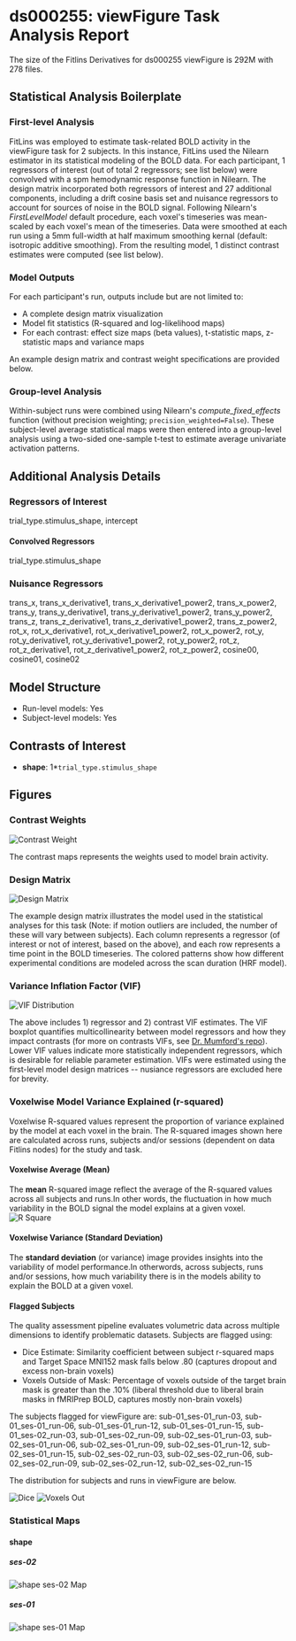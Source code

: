 # ds000255: viewFigure Task Analysis Report

The size of the Fitlins Derivatives for ds000255 viewFigure is 292M with 278 files.

## Statistical Analysis Boilerplate

### First-level Analysis
FitLins was employed to estimate task-related BOLD activity in the viewFigure task for 2 subjects. In this instance, FitLins used the Nilearn estimator in its statistical modeling of the BOLD data. For each participant, 1 regressors of interest (out of total 2 regressors; see list below) were convolved with a spm hemodynamic response function in Nilearn. The design matrix incorporated both regressors of interest and 27 additional components, including a drift cosine basis set and nuisance regressors to account for sources of noise in the BOLD signal. Following Nilearn's *FirstLevelModel* default procedure, each voxel's timeseries was mean-scaled by each voxel's mean of the timeseries. Data were smoothed at each run using a 5mm full-width at half maximum smoothing kernal (default: isotropic additive smoothing). From the resulting model, 1 distinct contrast estimates were computed (see list below).

### Model Outputs
For each participant's run, outputs include but are not limited to:
- A complete design matrix visualization
- Model fit statistics (R-squared and log-likelihood maps)
- For each contrast: effect size maps (beta values), t-statistic maps, z-statistic maps and variance maps

An example design matrix and contrast weight specifications are provided below.

### Group-level Analysis
Within-subject runs were combined using Nilearn's *compute_fixed_effects* function (without precision weighting; `precision_weighted=False`). These subject-level average statistical maps were then entered into a group-level analysis using a two-sided one-sample t-test to estimate average univariate activation patterns.

## Additional Analysis Details 
### Regressors of Interest
trial_type.stimulus_shape, intercept
#### Convolved Regressors
trial_type.stimulus_shape
### Nuisance Regressors
trans_x, trans_x_derivative1, trans_x_derivative1_power2, trans_x_power2, trans_y, trans_y_derivative1, trans_y_derivative1_power2, trans_y_power2, trans_z, trans_z_derivative1, trans_z_derivative1_power2, trans_z_power2, rot_x, rot_x_derivative1, rot_x_derivative1_power2, rot_x_power2, rot_y, rot_y_derivative1, rot_y_derivative1_power2, rot_y_power2, rot_z, rot_z_derivative1, rot_z_derivative1_power2, rot_z_power2, cosine00, cosine01, cosine02
## Model Structure
- Run-level models: Yes
- Subject-level models: Yes

## Contrasts of Interest
- **shape**: 1*`trial_type.stimulus_shape`

## Figures

### Contrast Weights
![Contrast Weight](./files/ds000255_task-viewFigure_contrast-matrix.svg)

The contrast maps represents the weights used to model brain activity.

### Design Matrix
![Design Matrix](./files/ds000255_task-viewFigure_design-matrix.svg)

The example design matrix illustrates the model used in the statistical analyses for this task (Note: if motion outliers are included, the number of these will vary between subjects). Each column represents a regressor (of interest or not of interest, based on the above), and each row represents a time point in the BOLD timeseries. The colored patterns show how different experimental conditions are modeled across the scan duration (HRF model).

### Variance Inflation Factor (VIF)
![VIF Distribution](./files/ds000255_task-viewFigure_vif-boxplot.png)

The above includes 1) regressor and 2) contrast VIF estimates. The VIF boxplot quantifies multicollinearity between model regressors and how they impact contrasts (for more on contrasts VIFs, see [Dr. Mumford's repo](https://github.com/jmumford/vif_contrasts)). Lower VIF values indicate more statistically independent regressors, which is desirable for reliable parameter estimation. VIFs were estimated using the first-level model design matrices -- nusiance regressors are excluded here for brevity.

### Voxelwise Model Variance Explained (r-squared)
Voxelwise R-squared values represent the proportion of variance explained by the model at each voxel in the brain. The R-squared images shown here are calculated across runs, subjects and/or sessions (dependent on data Fitlins nodes) for the study and task.

#### Voxelwise Average (Mean)
The **mean** R-squared image reflect the average of the R-squared values across all subjects and runs.In other words, the fluctuation in how much variability in the BOLD signal the model explains at a given voxel.
![R Square](./files/ds000255_task-viewFigure_rsquare-mean.png)

#### Voxelwise Variance (Standard Deviation)
The **standard deviation** (or variance) image provides insights into the variability of model performance.In otherwords, across subjects, runs and/or sessions, how much variability there is in the models ability to explain the BOLD at a given voxel.

#### Flagged Subjects
The quality assessment pipeline evaluates volumetric data across multiple dimensions to identify problematic datasets. Subjects are flagged using: 

  - Dice Estimate: Similarity coefficient between subject r-squared maps and Target Space MNI152 mask falls below .80 (captures dropout and excess non-brain voxels) 
  - Voxels Outside of Mask: Percentage of voxels outside of the target brain mask is greater than the .10% (liberal threshold due to liberal brain masks in fMRIPrep BOLD, captures mostly non-brain voxels) 

The subjects flagged for viewFigure are:
sub-01_ses-01_run-03, sub-01_ses-01_run-06, sub-01_ses-01_run-12, sub-01_ses-01_run-15, sub-01_ses-02_run-03, sub-01_ses-02_run-09, sub-02_ses-01_run-03, sub-02_ses-01_run-06, sub-02_ses-01_run-09, sub-02_ses-01_run-12, sub-02_ses-01_run-15, sub-02_ses-02_run-03, sub-02_ses-02_run-06, sub-02_ses-02_run-09, sub-02_ses-02_run-12, sub-02_ses-02_run-15

The distribution for subjects and runs in viewFigure are below. 

![Dice](./files/ds000255_task-viewFigure_hist-dicesimilarity.png)
![Voxels Out](./files/ds000255_task-viewFigure_hist-voxoutmask.png)

### Statistical Maps

#### shape

##### ses-02
![shape ses-02 Map](./files/ds000255_task-viewFigure_ses-02_contrast-shape_map.png)

##### ses-01
![shape ses-01 Map](./files/ds000255_task-viewFigure_ses-01_contrast-shape_map.png)

